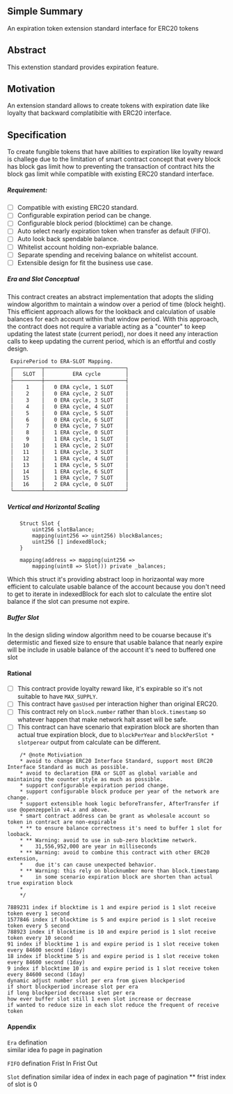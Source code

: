 


## Simple Summary

An expiration token extension standard interface for ERC20 tokens

## Abstract

This extenstion standard provides expiration feature.

## Motivation

An extension standard allows to create tokens with expiration date like loyalty that backward complatibitie with ERC20 interface.

## Specification

To create fungible tokens that have abilities to expiration like loyalty reward is 
challege due to the limitation of smart contract concept that every block has block gas limit how to preventing the transaction of   contract hits the block gas limit while compatible with existing ERC20 standard interface.

##### Requirement: 
- [ ] Compatible with existing ERC20 standard.
- [ ] Configurable expiration period can be change.
- [ ] Configurable block period (blocktime) can be change.
- [ ] Auto select nearly expiration token when transfer as default (FIFO).
- [ ] Auto look back spendable balance.
- [ ] Whitelist account holding non-expriable balance.
- [ ] Separate spending and receiving balance on whitelist account.
- [ ] Extensible design for fit the business use case.

##### Era and Slot Conceptual

This contract creates an abstract implementation that adopts the sliding window algorithm to maintain a window over a period of time (block height). This efficient approach allows for the lookback and calculation of usable balances for each account within that window period. With this approach, the contract does not require a variable acting as a "counter" to keep updating the latest state (current period), nor does it need any interaction calls to keep updating the current period, which is an effortful and costly design.

``` markdown
 ExpirePeriod to ERA-SLOT Mapping.
 ┌─────────┬──────────────────────────┐
 │   SLOT  │         ERA cycle        │
 ├─────────┼──────────────────────────┤
 │    1    │   0 ERA cycle, 1 SLOT    │
 │    2    │   0 ERA cycle, 2 SLOT    │
 │    3    │   0 ERA cycle, 3 SLOT    │
 │    4    │   0 ERA cycle, 4 SLOT    │
 │    5    │   0 ERA cycle, 5 SLOT    │
 │    6    │   0 ERA cycle, 6 SLOT    │
 │    7    │   0 ERA cycle, 7 SLOT    │
 │    8    │   1 ERA cycle, 0 SLOT    │
 │    9    │   1 ERA cycle, 1 SLOT    │
 │   10    │   1 ERA cycle, 2 SLOT    │
 │   11    │   1 ERA cycle, 3 SLOT    │
 │   12    │   1 ERA cycle, 4 SLOT    │
 │   13    │   1 ERA cycle, 5 SLOT    │
 │   14    │   1 ERA cycle, 6 SLOT    │
 │   15    │   1 ERA cycle, 7 SLOT    │
 │   16    │   2 ERA cycle, 0 SLOT    │
 └─────────┴──────────────────────────┘
```

##### Vertical and Horizontal Scaling

``` solidity
    Struct Slot {
        uint256 slotBalance;
        mapping(uint256 => uint256) blockBalances;
        uint256 [] indexedBlock;
    }
    
    mapping(address => mapping(uint256 => 
        mapping(uint8 => Slot))) private _balances;
```
Which this struct it's providing abstract loop in horizaontal way more efficient to calculate usable balance of the account because
you don't need to get to iterate in indexedBlock for each slot to calculate the entire slot balance if the slot can presume not expire.

##### Buffer Slot

In the design sliding window algorithm need to be couarse because it's determistic and fiexed size to ensure that usable balance that nearly expire will be include in usable balance of the account it's need to buffered one slot

#### Rational
- [ ] This contract provide loyalty reward like, it's expirable so it's not suitable to have `MAX_SUPPLY`.
- [ ] This contract have `gasUsed` per interaction higher than original ERC20.
- [ ] This contract rely on `block.number` rather than `block.timestamp` so whatever happen that make network halt asset will be safe.
- [ ] This contract can have scenario that expiration block are shorten than actual true expiration block, due to `blockPerYear` and `blockPerSlot * slotperear` output from calculate can be different.

``` text
    /* @note Motiviation
    * avoid to change ERC20 Interface Standard, support most ERC20 Interface Standard as much as possible.
    * avoid to declaration ERA or SLOT as global variable and maintaining the counter style as much as possible.
    * support configurable expiration period change.
    * support configurable block produce per year of the network are change.
    * support extensible hook logic beforeTransfer, AfterTransfer if use @openzeppelin v4.x and above.
    * smart contract address can be grant as wholesale account so token in contract are non-expirable
    * ** to ensure balance correctness it's need to buffer 1 slot for looback.
    * ** Warning: avoid to use in sub-zero blocktime network.
    *    31,556,952,000 are year in milliseconds
    * ** Warning: avoid to combine this contract with other ERC20 extension,
    *    due it's can cause unexpected behavior.
    * ** Warning: this rely on blocknumber more than block.timestamp
    *    in some scenario expiration block are shorten than actual true expiration block
    *
    */
```

```
7889231 index if blocktime is 1 and expire period is 1 slot receive token every 1 second
1577846 index if blocktime is 5 and expire period is 1 slot receive token every 5 second
788923 index if blocktime is 10 and expire period is 1 slot receive token every 10 second
91 index if blocktime 1 is and expire period is 1 slot receive token every 84600 second (1day)
18 index if blocktime 5 is and expire period is 1 slot receive token every 84600 second (1day)
9 index if blocktime 10 is and expire period is 1 slot receive token every 84600 second (1day)
dynamic adjust number slot per era from given blockperiod
if short blockperiod increase slot per era 
if long blockperiod decrease slot per era
how ever buffer slot still 1 even slot increase or decrease
if wanted to reduce size in each slot reduce the frequent of receive token
```

#### Appendix

`Era` defination  
similar idea fo page in pagination

`FIFO` defination
Frist In Frist Out

`Slot` defination
similar idea of index in each page of pagination
** frist index of slot is 0
